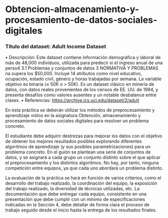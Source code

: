 # Obtencion-almacenamiento-y-procesamiento-de-datos-sociales-digitales

### Título del dataset: Adult Income Dataset
• Descripción: Este dataset contiene información demográfica y laboral de más
de 48,000 individuos, utilizada para predecir si el ingreso anual de una perso4
3.1 Problemas y conjuntos de datos 3 NORMATIVA Y PROBLEMAS
na supera los $50,000. Incluye 14 atributos como nivel educativo, ocupación,
estado civil, género y horas trabajadas por semana. La variable objetivo es
binaria (≤ 50K o > 50K). Es un dataset clásico en minería de datos, con datos reales provenientes de los censos de EE. UU. de 1994, y presenta desafíos
como valores ausentes y un notable desbalance entre clases.
• Referencias: https://archive.ics.uci.edu/dataset/2/adult


En esta práctica se deberán utilizar los métodos de preprocesamiento y aprendizaje
vistos en la asignatura Obtención, almacenamiento y procesamiento de datos
sociales digitales para resolver un problema concreto.


El estudiante debe adquirir destrezas para mejorar los datos con el objetivo de obtener
los mejores resultados posibles explorando diferentes algoritmos de aprendizaje (y sus
posibles parametrizaciones) para un problema concreto. En el guión se plantean una
serie de conjuntos de datos, y se asignará a cada grupo un conjunto distinto sobre el
que aplicar el preprocesamiento y los distintos algoritmos. No hay, por tanto, ninguna
competición entre equipos, ya que cada uno abordará un problema distinto.


La evaluación de la práctica se hará en función de varios criterios, como el desarrollo
del trabajo realizado, la coordinación del equipo, la exposición del trabajo realizado, la
diversidad de técnicas utilizadas, etc. La documentación que debe entregar cada equipo,
consistente en una presentación que debe cumplir con un mínimo de especificaciones
indicadas en la Sección 4, debe detallar de forma clara el proceso de trabajo seguido
desde el inicio hasta la entrega de los resultados finales.
